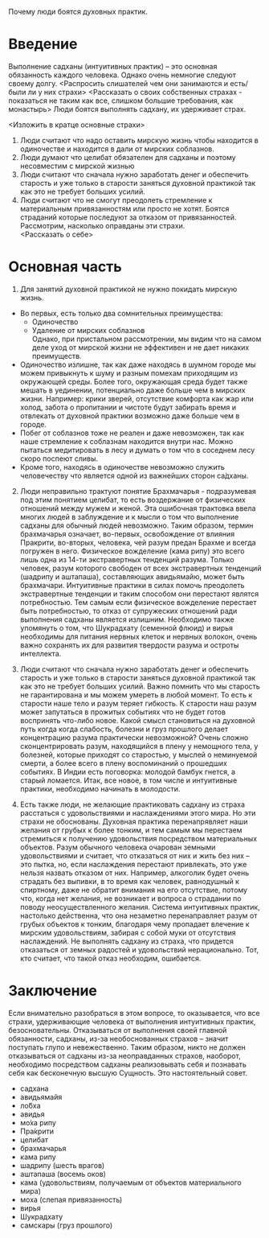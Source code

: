 Почему люди боятся духовных практик.
# Введение
Выполнение садханы (интуитивных практик) – это основная обязанность каждого человека. Однако очень немногие следуют своему долгу. 
<Распросить слишателей чем они занимаются и есть/были ли у них страхи>
<Рассказать о своих собственных страхах - показаться не таким как все, слишком большие требования, как монастырь>
Люди боятся выполнять садхану, их удерживает страх.  

<Изложить в кратце основные страхи>
1. Люди считают что надо оставить мирскую жизнь чтобы находится в одиночестве и находится в дали от мирских соблазнов.
2. Люди думают что целибат обязателен для садханы и поэтому несовместим с мирской жизнью
3. Люди считают что сначала нужно заработать денег и обеспечить старость и уже только в старости заняться духовной практикой так как это не требует больших усилий.
4. Люди считают что не смогут преодолеть стремление к материальным привязанностям или просто не хотят. Боятся страданий которые последуют за отказом от привязанностей.
Рассмотрим, насколько оправданы эти страхи.  
<Рассказать о себе>

# Основная часть
1. Для занятий духовной практикой не нужно покидать мирскую жизнь.
* Во первых, есть только два сомнительных преимущества:
  * Одиночество
  * Удаление от мирских соблазнов    
Однако, при пристальном рассмотрении, мы видим что на самом деле уход от мирской жизни не эффективен и не дает никаких преимуществ.
* Одиночество излишне, так как даже находясь в шумном городе мы можем привыкнуть к шуму и разным помехам приходящим из окружающей среды. Более того, окружающая среда будет также мешать в уединении, потенциально даже больше чем в мирских жизни. Например: крики зверей, отсутствие комфорта как жар или холод, забота о пропитании и чистоте будут забирать время и отвлекать от духовной практики возможно даже больше чем в городе.
* Побег от соблазнов тоже не реален и даже невозможен, так как наше стремление к соблазнам находится внутри нас. Можно пытаться медитировать в лесу и думать о том что в соседнем лесу скоро поспеют сливы.
* Кроме того, находясь в одиночестве невозможно служить человечеству что является одной из важнейших сторон са́дханы.

2. Люди неправильно трактуют понятие Брахмачарья - подразумевая под этим понятием целибат, то есть воздержание от физических отношений между мужем и женой. Эта ошибочная трактовка ввела многих людей в заблуждение и к мысли о том что выполнение садханы для обычный людей невозможно. Таким образом, термин брахмачарья означает, во-первых, освобождение от влияния Пракрити, во-вторых, человека, чей разум предан Брахме и всегда погружен в него. Физическое вожделение (кама рипу) это всего лишь одна из 14-ти экстравертных тенденций разума. Только человек, разум которого свободен от всех экстравертных тенденций (шадрипу и аштапаша), составляющих авидьямайю, может быть брахмачари. Интуитивные практики в силах помочь преодолеть экстравертные тенденции и таким способом они перестают являтся потребностью. Тем самым если физическое вожделение перестает быть потребностью, то отказ от супружеских отношений ради выполнения садханы является излишним. Необходимо также упомянуть о том, что Шукрадхату (семенной флюид) и вирья необходимы для питания нервных клеток и нервных волокон, очень важно сохранять их для развития твердости разума и остроты интеллекта.

3. Люди считают что сначала нужно заработать денег и обеспечить старость и уже только в старости заняться духовной практикой так как это не требует больших усилий.
Важно помнить что мы старость не гарантирована и мы можем умереть в любой момент. То есть к старости наше тело и разум теряет гибкость. К старости наш разум может запутаться в прожитых событиях что не будет готов воспринять что-либо новое. Какой смысл становиться на духовной путь когда когда слабость, болезни и груз прошлого делает концентрацию разума практически невозможной? Очень сложно сконцентрировать разум, находящийся в плену у немощного тела, у болезней, которые приходят со старостью, у мыслей о неминуемой смерти, а более всего в плену воспоминаний о прошедших событиях. В Индии есть поговорка: молодой бамбук гнется, а старый ломается. Итак, все новое, в том числе и интуитивные практики, необходимо начинать в молодости.

4. Есть также люди, не желающие практиковать садхану из страха расстаться с удовольствиями и наслаждениями этого мира. Но эти страхи не обоснованы. Духовная практика перенапрявляет наши желания от грубых к более тонким, и тем самым мы перестаем стремиться к получению удовольствия посредством материальных объектов. Разум обычного человека очарован земными удовольствиями и считает, что отказаться от них и жить без них – это пытка, но, если наслаждения перестают привлекать, это уже нельзя назвать отказом от них. Например, алкоголик будет очень страдать без выпивки, в то время как человек, равнодушный к спиртному, даже не обратит внимания на его отсутствие, потому что, когда нет желания, не возникает и вопроса о страдании по поводу неосуществленного желания. Система интуитивных практик, настолько действенна, что она незаметно перенаправляет разум от грубых объектов к тонким, благодаря чему пропадает влечение к мирским удовольствиям, забирая с собой муки от отсутствия наслаждений. Не выполнять садхану из страха, что придется отказаться от земных радостей и удовольствий нерационально. Тот, кто считает, что такой отказ необходим, ошибается.   


# Заключение
Если внимательно разобраться в этом вопросе, то оказывается, что все страхи, удерживающие человека от выполнения интуитивных практик, безосновательны. Отказываться от выполнения своей главной обязанности, садханы, из-за необоснованных страхов – значит поступать глупо и невежественно. Таким образом, никто не должен отказываться от садханы из-за неоправданных страхов, наоборот, необходимо посредством садханы реализовывать себя и познавать себя как бесконечную высшую Сущность. Это настоятельный совет.
 
- садхана 
- авидьямайя 
- ло́бха 
- авидья 
- мо́ха рипу 
- Пра́крити 
- целибат
- брахмачарья 
- кама рипу 
- шадрипу (шесть врагов) 
- аштапаша (восемь оков)
- кама (удовольствиям, получаемым от объектов материального мира) 
- моха (слепая привязанность)
- вирья 
- Шукрадхату 
- самскары (груз прошлого)
